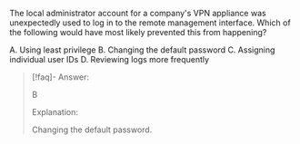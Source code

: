 
The local administrator account for a company's VPN appliance was unexpectedly used to log in to the remote management interface. Which of the following would have most likely prevented this from happening? 

A. Using least privilege 
B. Changing the default password 
C. Assigning individual user IDs 
D. Reviewing logs more frequently

> [!faq]- Answer: 
> 
> B
> 
> Explanation: 
> 
> Changing the default password.

